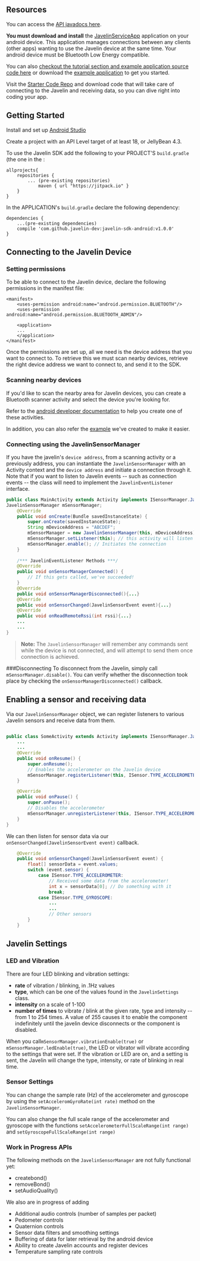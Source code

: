 ## Resources
You can access the [API javadocs here](http://www.javelindevices.com/javelin_docs/index.html).

**You must download and install** the [JavelinServiceApp](https://github.com/javelin-dev/javelin-sdk-examples/releases/download/v1.0/JavelinService.apk) application on your android device.
This application manages connections between any clients (other apps) wanting to use the
Javelin device at the same time. Your android device must be Bluetooth Low Energy compatible.

You can also [checkout the tutorial section and example application source code here](https://github.com/javelin-dev/javelin-sdk-examples) or download the [example application](https://github.com/javelin-dev/javelin-sdk-examples/releases/download/v1.0/JavelinExamples.apk) to get you started.

Visit the [Starter Code Repo](https://github.com/javelin-devices/javelin-starter-code) and download code that will take care of connecting to the Javelin and receiving data, so you can dive right into coding your app.

## Getting Started
Install and set up [Android Studio](http://developer.android.com/training/basics/firstapp/index.html)

Create a project with an API Level target of at least 18, or JellyBean 4.3.

To use the Javelin SDK add the following to your PROJECT'S `build.gradle` (the one in the :
```
allprojects{
	repositories {
		... (pre-existing repositories)
    		maven { url "https://jitpack.io" }
	}
}
```
In the APPLICATION's `build.gradle` declare the following dependency:
```
dependencies {
	...(pre-existing dependencies)
	compile 'com.github.javelin-dev:javelin-sdk-android:v1.0.0'
}
```

## Connecting to the Javelin Device
### Setting permissions
To be able to connect to the Javelin device, declare the following permissions in the manifest file:
```
<manifest>
	<uses-permission android:name="android.permission.BLUETOOTH"/>
	<uses-permission android:name="android.permission.BLUETOOTH_ADMIN"/>

	<application>
	...
	</application>
</manifest>
```

Once the permissions are set up, all we need is the device address that you want to connect to. To retrieve this we must scan nearby devices, retrieve the right
device address we want to connect to, and send it to the SDK.


### Scanning nearby devices  <a name="nearby"></a>
If you'd like to scan the nearby area for Javelin devices, you can create a Bluetooth scanner activity and select the device you're looking for.

Refer to the [android developer documentation](https://developer.android.com/guide/topics/connectivity/bluetooth-le.html#find) to help you create one of these activities.

In addition, you can also refer the [example](https://github.com/javelin-dev/javelin-sdk-examples/blob/master/app/src/main/java/com/javelindevices/javelinexamples/ScanActivity.java) we've created to make it easier.

### Connecting using the JavelinSensorManager <a name="autoconnect"></a>

If you have the javelin's `device address`, from a scanning activity or a previously address, you can instantiate the `JavelinSensorManager` with an Activity context and the `device address` and initiate a connection through it. Note that if you want to listen to Javelin events -- such as connection events -- the class will need to implement the `JavelinEventListener` interface.

```java
public class MainActivity extends Activity implements ISensorManager.JavelinEventListener {
JavelinSensorManager mSensorManager;
	@Override
	public void onCreate(Bundle savedInstanceState) {
		super.onCreate(savedInstanceState);
		String mDeviceAddress = "ABCDEF";
		mSensorManager = new JavelinSensorManager(this, mDeviceAddress);
		mSensorManager.setListener(this); // this activity will listen to connection events
		mSensorManager.enable(); // Initiates the connection
	}
	
	/*** JavelinEventListener Methods ***/
	@Override
	public void onSensorManagerConnected() {
		// If this gets called, we've succeeded!
	}
	@Override
	public void onSensorManagerDisconnected(){...}
	@Override
	public void onSensorChanged(JavelinSensorEvent event){...}
	@Override
	public void onReadRemoteRssi(int rssi){...}
	...
	...
}
```


> **Note:** The `JavelinSensorManager` will remember any commands sent while the device is not connected, and will attempt to send them once connection is achieved.


###Disconnecting
To disconnect from the Javelin, simply call `mSensorManager.disable()`. You can verify whether the disconnection took place by checking the `onSensorManagerDisconnected()` callback.



## Enabling a sensor and receiving data
Via our `JavelinSensorManager` object, we can register listeners to various Javelin sensors and receive data from them.
```java

public class SomeActivity extends Activity implements ISensorManager.JavelinEventListener {
	...
	...
	@Override
	public void onResume() {
		super.onResume();
		// Enables the accelerometer on the Javelin device
		mSensorManager.registerListener(this, ISensor.TYPE_ACCELEROMETER);
	}

	@Override
	public void onPause() {
		super.onPause();
		// Disables the accelerometer
		mSensorManager.unregisterListener(this, ISensor.TYPE_ACCELEROMETER);
	}
}
```
We can then listen for sensor data via our `onSensorChanged(JavelinSensorEvent event)` callback.
```java
	@Override
	public void onSensorChanged(JavelinSensorEvent event) {
		float[] sensorData = event.values;
		switch (event.sensor) {
			case ISensor.TYPE_ACCELEROMETER:
				// Received some data from the accelerometer!
				int x = sensorData[0]; // Do something with it
				break;
			case ISensor.TYPE_GYROSCOPE:
				...
				...
				// Other sensors
		}
	}
```

## Javelin Settings
### LED and Vibration

There are four LED blinking and vibration settings:

- **rate** of vibration / blinking, in .1Hz values
- **type**, which can be one of the values found in the `JavelinSettings` class.
- **intensity** on a scale of 1-100
- **number of times** to vibrate / blink at the given rate, type and intensity -- from 1 to 254 times. A value of 255 causes it to enable the component indefinitely until the javelin device disconnects or the component is disabled.

When you call`mSensorManager.vibrationEnable(true)` or `mSensorManager.ledEnable(true)`,  the LED or vibrator will vibrate according to the settings that were set. If the vibration or LED are on, and a setting is sent, the Javelin will change the type, intensity, or rate of blinking in real time.


### Sensor Settings
You can change the sample rate (Hz) of the accelerometer and gyroscope by using the `setAcceleromGyroRate(int rate)` method on the `JavelinSensorManager`.

You can also change the full scale range of the accelerometer and gyroscope with the functions 
`setAccelerometerFullScaleRange(int range)` and `setGyroscopeFullScaleRange(int range)`


### Work in Progress APIs
The following methods on the `JavelinSensorManager` are not fully functional yet:


 - createbond()
 - removeBond()
 - setAudioQuality()
 
We also are in progress of adding


 - Additional audio controls (number of samples per packet)
 - Pedometer controls
 - Quaternion controls
 - Sensor data filters and smoothing settings
 - Buffering of data for later retrieval by the android device
 - Ability to create Javelin accounts and register devices
 - Temperature sampling rate controls

